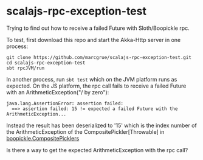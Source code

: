 # scalajs-rpc-exception-test

Trying to find out how to receive a failed Future with Sloth/Boopickle rpc.

To test, first download this repo and start the Akka-Http server in one process:

    git clone https://github.com/marcgrue/scalajs-rpc-exception-test.git
    cd scalajs-rpc-exception-test
    sbt rpcJVM/run

In another process, run `sbt test` which on the JVM platform runs as expected. On the JS platform, the rpc call fails to receive a failed Future with an ArithmeticException("/ by zero"):

    java.lang.AssertionError: assertion failed: 
      ==> assertion failed: 15 != expected a failed Future with the ArithmeticException...

Instead the result has been deserialized to '15' which is the index number of the ArithmeticException of the CompositePickler[Throwable] in [boopickle.CompositePicklers](https://github.com/suzaku-io/boopickle/blob/master/boopickle/shared/src/main/scala/boopickle/CompositePicklers.scala#L110)

Is there a way to get the expected ArithmeticException with the rpc call?